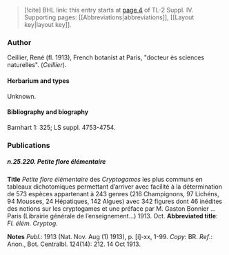 > [!cite] BHL link: this entry starts at [page 4](https://www.biodiversitylibrary.org/item/103860#page/14/mode/1up) of TL-2 Suppl. IV.
> Supporting pages: [[Abbreviations|abbreviations]], [[Layout key|layout key]].

### Author

Ceillier, René (fl. 1913), French botanist at Paris, "docteur ès sciences naturelles". (*Ceillier*).

#### Herbarium and types

Unknown.

#### Bibliography and biography

Barnhart 1: 325; LS suppl. 4753-4754.

### Publications

##### n.25.220. Petite flore élémentaire

**Title**
*Petite flore élémentaire* des *Cryptogames* les plus communs en tableaux dichotomiques permettant d’arriver avec facilité à la détermination de 573 espèces appartenant à 243 genres (216 Champignons, 97 Lichéns, 94 Mousses, 24 Hépatiques, 142 Algues) avec 342 figures dont 46 inédites des notions sur les cryptogames et une préface par M. Gaston Bonnier ... Paris (Librairie générale de l’enseignement...) 1913. Oct.
**Abbreviated title**: *Fl. élém. Cryptog.*

**Notes**
*Publ*.: 1913 (Nat. Nov. Aug (1) 1913), p. \[i\]-xx, 1-99. *Copy*: BR.
*Ref*.: Anon., Bot. Centralbl. 124(14): 212. 14 Oct 1913.

